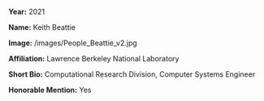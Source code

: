 **Year:** 2021

**Name:** Keith Beattie

**Image:** /images/People_Beattie_v2.jpg

**Affiliation:** Lawrence Berkeley National Laboratory

**Short Bio:** Computational Research Division, Computer Systems Engineer

**Honorable Mention:** Yes
